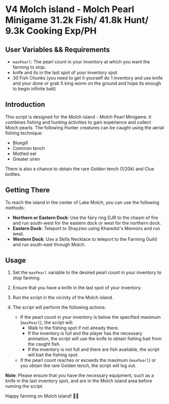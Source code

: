 # V4 Molch island - Molch Pearl Minigame 31.2k Fish/ 41.8k Hunt/ 9.3k Cooking Exp/PH

## User Variables && Requirements
- `maxPearl`: The pearl count in your inventory at which you want the farming to stop.
- knife and its in the last spot of your inventory spot
- 30 Fish Chunks (you need to get it yourself do 1 inventory and use knife and your done or grab 5 king worm on the ground and hope its enough to begin infinite bait)

## Introduction
This script is designed for the Molch island - Molch Pearl Minigame. It combines fishing and hunting activities to gain experience and collect Molch pearls. The following Hunter creatures can be caught using the aerial fishing technique:

- Bluegill
- Common tench
- Mottled eel
- Greater siren

There is also a chance to obtain the rare Golden tench (1/20k) and Clue bottles.

## Getting There
To reach the island in the center of Lake Molch, you can use the following methods:

- **Northern or Eastern Dock**: Use the fairy ring DJR to the chasm of fire and run south-west for the eastern dock or west for the northern dock.
- **Eastern Dock**: Teleport to Shayzien using Kharedst's Memoirs and run west.
- **Western Dock**: Use a Skills Necklace to teleport to the Farming Guild and run south-east through Molch.

## Usage
1. Set the `maxPearl` variable to the desired pearl count in your inventory to stop farming.
2. Ensure that you have a knife in the last spot of your inventory.
3. Run the script in the vicinity of the Molch island.
4. The script will perform the following actions:

   - If the pearl count in your inventory is below the specified maximum (`maxPearl`), the script will:
     - Walk to the fishing spot if not already there.
     - If the inventory is full and the player has the necessary animation, the script will use the knife to obtain fishing bait from the caught fish.
     - If the inventory is not full and there are fish available, the script will bait the fishing spot.
   - If the pearl count reaches or exceeds the maximum (`maxPearl`) or you obtain the rare Golden tench, the script will log out.

**Note**: Please ensure that you have the necessary equipment, such as a knife in the last inventory spot, and are in the Molch island area before running the script.

Happy farming on Molch island! 🎣🏹
